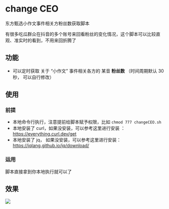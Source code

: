 # change CEO

东方甄选小作文事件相关方粉丝数获取脚本

有很多吃瓜群众在抖音的多个账号来回看粉丝的变化情况，这个脚本可以比较直观、准实时的看到，不用来回折腾了

## 功能

- 可以定时获取 关于 “小作文” 事件相关各方的 某音  **粉丝数**  （时间周期默认 30 秒， 可以自行修改）

## 使用

### 前提

- 本地命令行执行，注意提前给脚本赋予权限，比如 `chmod 777 changeCEO.sh`
- 本地安装了 curl，如果没安装，可以参考这里进行安装 ：https://everything.curl.dev/get
- 本地安装了 jq，  如果没安装，可以参考这里进行安装： https://jqlang.github.io/jq/download/

### 运用

脚本直接拿到你本地执行就可以了

## 效果


![](https://xiaobox-public-images.oss-cn-beijing.aliyuncs.com/images202312161537140.png)


  

